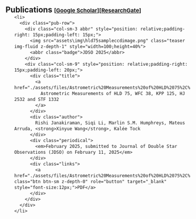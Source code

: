<h1 id="publications"></h1>

<h2 style="margin: 60px 0px -15px;">Publications <temp style="font-size:15px;">[</temp><a href="https://scholar.google.com/citations?user=YR024xMAAAAJ" target="_blank" style="font-size:15px;">Google Scholar</a><temp style="font-size:15px;">]</temp><temp style="font-size:15px;">[</temp><a href="https://www.researchgate.net/profile/Xinyue-Wang-148" target="_blank" style="font-size:15px;">ResearchGate</a><temp style="font-size:15px;">]</temp></h2>


<div class="publications">
<ol class="bibliography">
    
    <li>
      <div class="pub-row">
        <div class="col-sm-3 abbr" style="position: relative;padding-right: 15px;padding-left: 15px;">
          <img src="assets\img\hld75sampleccdimage.png" class="teaser img-fluid z-depth-1" style="width=100;height=40%">
          <abbr class="badge">JDSO 2025</abbr>
        </div>
        <div class="col-sm-9" style="position: relative;padding-right: 15px;padding-left: 20px;">
          <div class="title">
            <a href="./assets/files/Astrometric%20Measurements%20of%20HLD%2075%2C%20WFC%2038%2C%20KPP%20125%2C%20HJ%202532%20and%20STF%201332_FINAL.pdf">
              Astrometric Measurements of HLD 75, WFC 38, KPP 125, HJ 2532 and STF 1332
            </a>
          </div>
          <div class="author">
            Rishi Janakiraman, Siqi Li, Marlin S.M. Humphreys, Mateus Arruda, <strong>Xinyue Wang</strong>, Kalée Tock
          </div>
          <div class="periodical">
            <em>February 2025, submitted to Journal of Double Star Observations (JDSO) on February 11, 2025</em>
          </div>
          <div class="links">
            <a href="./assets/files/Astrometric%20Measurements%20of%20HLD%2075%2C%20WFC%2038%2C%20KPP%20125%2C%20HJ%202532%20and%20STF%201332_FINAL.pdf" class="btn btn-sm z-depth-0" role="button" target="_blank" style="font-size:12px;">PDF</a>
          </div>
        </div>
      </div>
    </li>
    
  </ol>
</div>
